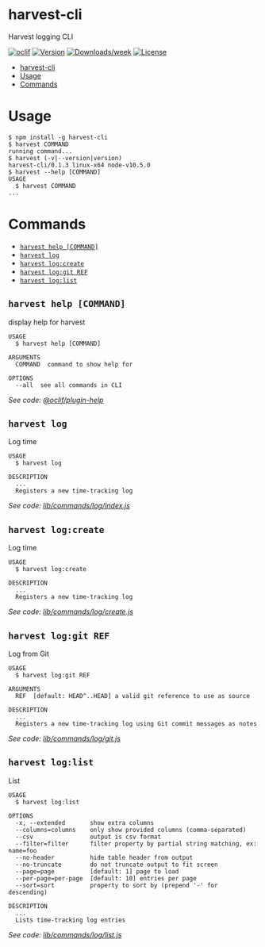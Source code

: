 # harvest-cli

Harvest logging CLI

[![oclif](https://img.shields.io/badge/cli-oclif-brightgreen.svg)](https://oclif.io)
[![Version](https://img.shields.io/npm/v/harvest-cli.svg)](https://npmjs.org/package/harvest-cli)
[![Downloads/week](https://img.shields.io/npm/dw/harvest-cli.svg)](https://npmjs.org/package/harvest-cli)
[![License](https://img.shields.io/npm/l/harvest-cli.svg)](https://github.com/lucasconstantino/harvest-cli/blob/master/package.json)

<!-- toc -->
* [harvest-cli](#harvest-cli)
* [Usage](#usage)
* [Commands](#commands)
<!-- tocstop -->

# Usage

<!-- usage -->
```sh-session
$ npm install -g harvest-cli
$ harvest COMMAND
running command...
$ harvest (-v|--version|version)
harvest-cli/0.1.3 linux-x64 node-v10.5.0
$ harvest --help [COMMAND]
USAGE
  $ harvest COMMAND
...
```
<!-- usagestop -->

# Commands

<!-- commands -->
* [`harvest help [COMMAND]`](#harvest-help-command)
* [`harvest log`](#harvest-log)
* [`harvest log:create`](#harvest-logcreate)
* [`harvest log:git REF`](#harvest-loggit-ref)
* [`harvest log:list`](#harvest-loglist)

## `harvest help [COMMAND]`

display help for harvest

```
USAGE
  $ harvest help [COMMAND]

ARGUMENTS
  COMMAND  command to show help for

OPTIONS
  --all  see all commands in CLI
```

_See code: [@oclif/plugin-help](https://github.com/oclif/plugin-help/blob/v2.1.6/src/commands/help.ts)_

## `harvest log`

Log time

```
USAGE
  $ harvest log

DESCRIPTION
  ...
  Registers a new time-tracking log
```

_See code: [lib/commands/log/index.js](https://github.com/lucasconstantino/harvest-cli/blob/v0.1.3/lib/commands/log/index.js)_

## `harvest log:create`

Log time

```
USAGE
  $ harvest log:create

DESCRIPTION
  ...
  Registers a new time-tracking log
```

_See code: [lib/commands/log/create.js](https://github.com/lucasconstantino/harvest-cli/blob/v0.1.3/lib/commands/log/create.js)_

## `harvest log:git REF`

Log from Git

```
USAGE
  $ harvest log:git REF

ARGUMENTS
  REF  [default: HEAD^..HEAD] a valid git reference to use as source

DESCRIPTION
  ...
  Registers a new time-tracking log using Git commit messages as notes
```

_See code: [lib/commands/log/git.js](https://github.com/lucasconstantino/harvest-cli/blob/v0.1.3/lib/commands/log/git.js)_

## `harvest log:list`

List

```
USAGE
  $ harvest log:list

OPTIONS
  -x, --extended       show extra columns
  --columns=columns    only show provided columns (comma-separated)
  --csv                output is csv format
  --filter=filter      filter property by partial string matching, ex: name=foo
  --no-header          hide table header from output
  --no-truncate        do not truncate output to fit screen
  --page=page          [default: 1] page to load
  --per-page=per-page  [default: 10] entries per page
  --sort=sort          property to sort by (prepend '-' for descending)

DESCRIPTION
  ...
  Lists time-tracking log entries
```

_See code: [lib/commands/log/list.js](https://github.com/lucasconstantino/harvest-cli/blob/v0.1.3/lib/commands/log/list.js)_
<!-- commandsstop -->
